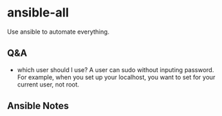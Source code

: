 # ansible-all
Use ansible to automate everything.

## Q&A
- which user should I use?
A user can sudo without inputing password.
For example, when you set up your localhost, you want to set for your
current user, not root.

## Ansible Notes


